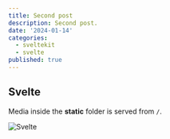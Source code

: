 ```yaml
---
title: Second post
description: Second post.
date: '2024-01-14'
categories:
  - sveltekit
  - svelte
published: true
---
```


## Svelte

Media inside the **static** folder is served from `/`.

![Svelte](favicon.png)